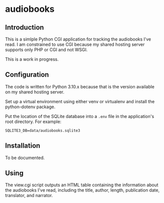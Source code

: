 # audiobooks

## Introduction

This is a simlple Python CGI application for tracking the audiobooks I've read.
I am constrained to use CGI because my shared hosting server supports only PHP
or CGI and not WSGI.

This is a work in progress.

## Configuration

The code is written for Python 3.10.x because that is the version available
on my shared hosting server.

Set up a virtual environment using either venv or virtualenv and install the
python-dotenv package.

Put the location of the SQLite database into a `.env` file in the application's
root directory. For example:

```config
SQLITE3_DB=data/audiobooks.sqlite3
```

## Installation

To be documented.

## Using

The view.cgi script outputs an HTML table containing the information about the
audiobooks I've read, including the title, author, length, publication date,
translator, and narrator.
